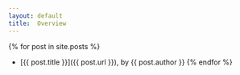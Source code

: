 ```yaml
---
layout: default
title:  Overview
---
```


{% for post in site.posts %}
* [{{ post.title }}]({{ post.url }}), by {{ post.author }}
{% endfor %}